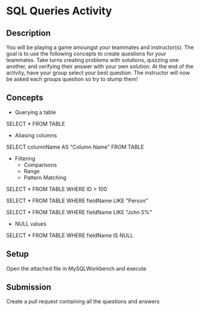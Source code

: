 # SQL Queries Activity

## Description
You will be playing a game amoungst your teammates and instructor(s). The goal is to use the following concepts to create questions for your teammates. Take turns creating problems with solutions, quizzing one another, and verifying their answer with your own solution. At the end of the activity, have your group select your best question. The instructor will now be asked each groups question so try to stump them!

## Concepts
* Querying a table

SELECT * FROM TABLE

* Aliasing columns

SELECT columnName AS "Column Name" FROM TABLE

* Filtering
    * Comparisons
    * Range
    * Pattern Matching

SELECT *
FROM TABLE
WHERE ID > 100

SELECT *
FROM TABLE
WHERE fieldName LIKE "Person"

SELECT * 
FROM TABLE
WHERE fieldName LIKE "John S%"

* NULL values

SELECT *
FROM TABLE
WHERE fieldName IS NULL

## Setup
Open the attached file in MySQLWorkbench and execute

## Submission
Create a pull request containing all the questions and answers

